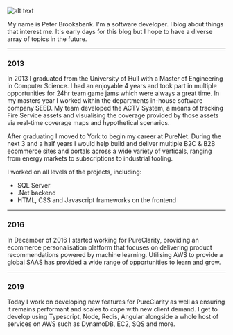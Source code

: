 ![alt text](/assets/img/wandering_mind_0mkm.svg "sitting in thought")

My name is Peter Brooksbank. I'm a software developer. I blog about things that interest me. It's early days for this blog but I hope to have a diverse array of topics in the future.

***
### 2013

In 2013 I graduated from the University of Hull with a Master of Engineering in Computer Science. I had an enjoyable 4 years and took part in multiple opportunities for 24hr team game jams which were always a great time. In my masters year I worked within the departments in-house software company SEED. My team developed the ACTV System, a means of tracking Fire Service assets and visualising the coverage provided by those assets via real-time coverage maps and hypothetical scenarios.

After graduating I moved to York to begin my career at PureNet. During the next 3 and a half years I would help build and deliver multiple B2C & B2B ecommerce sites and portals across a wide variety of verticals, ranging from energy markets to subscriptions to industrial tooling. 

I worked on all levels of the projects, including:

* SQL Server
* .Net backend
* HTML, CSS and Javascript frameworks on the frontend

***

### 2016

In December of 2016 I started working for PureClarity, providing an ecommerce personalisation platform that focuses on delivering product recommendations powered by machine learning. Utilising AWS to provide a global SAAS has provided a wide range of opportunities to learn and grow.

***

### 2019

Today I work on developing new features for PureClarity as well as ensuring it remains performant and scales to cope with new client demand. I get to develop using Typescript, Node, Redis, Angular alongside a whole host of services on AWS such as DynamoDB, EC2, SQS and more.